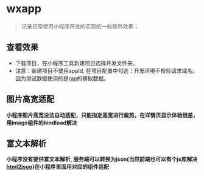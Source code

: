 # wxapp
> 记录日常使用小程序开发的实现的一些额外效果；

## 查看效果
* 下载项目，在小程序工具新建项目选择开发文件夹。
* 注意：新建项目不使用appId, 在项目配置中勾选：开发环境不校验请求域名。 因为测试数据使用的是[rap](http://rap.taobao.org/)的模拟数据。

## 图片高宽适配
**小程序图片高宽没法自动适配，只能指定高宽进行裁剪。在详情页显示体验很差，用image组件的bindload解决**

## 富文本解析
**小程序没有提供富文本解析, 服务端可以转换为json(当然前端也可以有个js库解决[html2json](https://github.com/jxck/html2json.git))在小程序里面用对应的组件适配**
